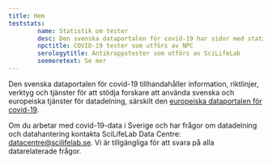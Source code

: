 ```yaml
---
title: Hem
teststats:
        name: Statistik om tester
        desc: Den svenska dataportalen för covid-19 har sidor med statistik om COVID-19-tester som utförs av [Nationellt Pandemicenter](/sv/data_types/health_data/npc-statistics/) (till och med december 2020) och om antikroppstester för  SARS-CoV-2 som utförs av [SciLifeLab Autoimmunity and Serology profiling facility](/sv/data_types/health_data/serology-statistics/) (uppdateras manuellt).
        npctitle: COVID-19 tester som utförs av NPC
        serologytitle: Antikroppstester som utförs av SciLifeLab
        seemoretext: Se mer
---
```


Den svenska dataportalen för covid-19 tillhandahåller information, riktlinjer, verktyg och tjänster för att stödja forskare att använda svenska och europeiska tjänster för datadelning, särskilt den [europeiska dataportalen för covid-19](https://covid19dataportal.org).

Om du arbetar med covid-19-data i Sverige och har frågor om datadelning och datahantering kontakta SciLifeLab Data Centre: datacentre@scilifelab.se. Vi är tillgängliga för att svara på alla datarelaterade frågor.
